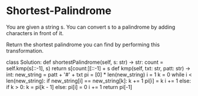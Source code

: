 # Shortest-Palindrome

You are given a string s. You can convert s to a 
palindrome
 by adding characters in front of it.

Return the shortest palindrome you can find by performing this transformation.


class Solution:
    def shortestPalindrome(self, s: str) -> str:
        count = self.kmp(s[::-1], s)
        return s[count:][::-1] + s
    def kmp(self, txt: str, patt: str) -> int:
        new_string = patt + '#' + txt
        pi = [0] * len(new_string)
        i = 1
        k = 0
        while i < len(new_string):
            if new_string[i] == new_string[k]:
                k += 1
                pi[i] = k
                i += 1
            else:
                if k > 0:
                    k = pi[k - 1]
                else:
                    pi[i] = 0
                    i += 1
        return pi[-1]
